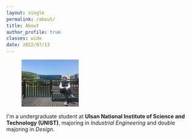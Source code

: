 ```yaml
---
layout: single
permalink: /about/
title: About
author_profile: true
classes: wide
date: 2022/07/13
---
```


<figure style="width: 30%" class="align-right">
  <img src="/assets/images/about20220713.jpg" alt="">
</figure>



I'm a undergraduate student at **Ulsan National Institute of Science and Technology (UNIST)**, majoring in *Industrial Engineering* and double majoring in *Design*. 